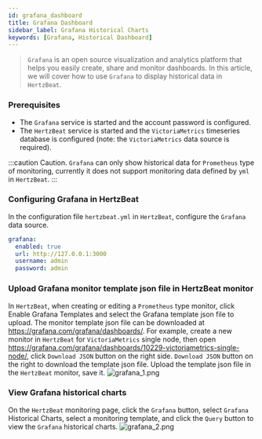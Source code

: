 ```yaml
---
id: grafana_dashboard  
title: Grafana Dashboard      
sidebar_label: Grafana Historical Charts   
keywords: [Grafana, Historical Dashboard]
---
```


> `Grafana` is an open source visualization and analytics platform that helps you easily create, share and monitor dashboards. In this article, we will cover how to use `Grafana` to display historical data in `HertzBeat`.

### Prerequisites

- The `Grafana` service is started and the account password is configured.
- The `HertzBeat` service is started and the `VictoriaMetrics` timeseries database is configured (note: the `VictoriaMetrics` data source is required).

:::caution Caution.
`Grafana` can only show historical data for `Prometheus` type of monitoring, currently it does not support monitoring data defined by `yml` in `HertzBeat`.
:::

### Configuring Grafana in HertzBeat

In the configuration file `hertzbeat.yml` in `HertzBeat`, configure the `Grafana` data source.

```yaml
grafana:
  enabled: true
  url: http://127.0.0.1:3000
  username: admin
  password: admin
```

### Upload Grafana monitor template json file in HertzBeat monitor

In `HertzBeat`, when creating or editing a `Prometheus` type monitor, click Enable Grafana Templates and select the Grafana template json file to upload.
The monitor template json file can be downloaded at <https://grafana.com/grafana/dashboards/>.
For example, create a new monitor in `HertzBeat` for `VictoriaMetrics` single node, then open <https://grafana.com/grafana/dashboards/10229-victoriametrics-single-node/>, click `Download JSON` button on the right side. `Download JSON` button on the right to download the template json file. Upload the template json file in the `HertzBeat` monitor, save it.
    ![grafana_1.png](/img/docs/help/grafana_1.png)

### View Grafana historical charts

On the `HertzBeat` monitoring page, click the `Grafana` button, select `Grafana` Historical Charts, select a monitoring template, and click the `Query` button to view the `Grafana` historical charts.
    ![grafana_2.png](/img/docs/help/grafana_2.png)

